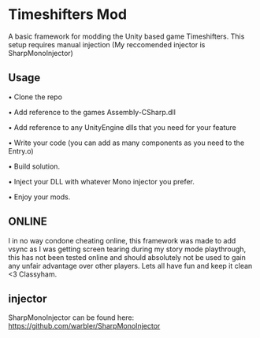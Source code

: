# Timeshifters Mod

A basic framework for modding the Unity based game Timeshifters. This setup requires manual injection (My reccomended injector is SharpMonoInjector)

## Usage

• Clone the repo

• Add reference to the games Assembly-CSharp.dll

• Add reference to any UnityEngine dlls that you need for your feature

• Write your code (you can add as many components as you need to the Entry.o)

• Build solution.

• Inject your DLL with whatever Mono injector you prefer.

• Enjoy your mods.

## ONLINE
I in no way condone cheating online, this framework was made to add vsync as I was getting screen tearing during my story mode playthrough, this has not been tested online and should absolutely not be used to gain any unfair advantage over other players. Lets all have fun and keep it clean <3 Classyham.

## injector
SharpMonoInjector can be found here: https://github.com/warbler/SharpMonoInjector
